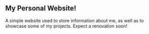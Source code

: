 ## My Personal Website!

A simple website used to store information about me, as well as to showcase some of my projects.
Expect a renovation soon!
